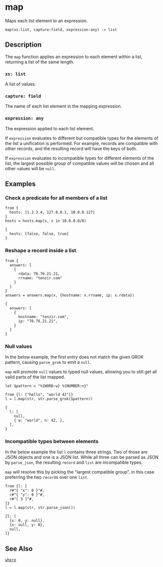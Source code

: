 # map

Maps each list element to an expression.

```tql
map(xs:list, capture:field, expression:any) -> list
```

## Description

The `map` function applies an expression to each element within a list,
returning a list of the same length.

### `xs: list`

A list of values.

### `capture: field`

The name of each list element in the mapping expression.

### `expression: any`

The expression applied to each list element.

If `expression` evaluates to different but compatible types for the elements of
the list a unification is performed. For example, records are compatible with
other records, and the resulting record will have the keys of both.

If `expression` evaluates to incompatible types for different elements of the
list, the largest possible group of compatible values will be chosen and all
other values will be `null`.

## Examples

### Check a predicate for all members of a list

```tql
from {
  hosts: [1.2.3.4, 127.0.0.1, 10.0.0.127]
}
hosts = hosts.map(x, x in 10.0.0.0/8)
```

```tql
{
  hosts: [false, false, true]
}
```

### Reshape a record inside a list

```tql
from {
  answers: [
    {
      rdata: 76.76.21.21,
      rrname: "tenzir.com"
    }
  ]
}
answers = answers.map(x, {hostname: x.rrname, ip: x.rdata})
```

```tql
{
  answers: [
    {
      hostname: "tenzir.com",
      ip: "76.76.21.21",
    }
  ]
}
```

### Null values

In the below example, the first entry does not match the given GROK pattern,
causing `parse_grok` to emit a `null`.

`map` will promote `null` values to typed null values, allowing you to still
get all valid parts of the list mapped.

```tql
let $pattern = "%{WORD:w} %{NUMBER:n}"

from {l: ["hello", "world 42"]}
l = l.map(str, str.parse_grok($pattern))
```
```tql
{
  l: [
    null,
    { w: "world", n: 42, },
  ],
}
```

### Incompatible types between elements

In the below example the list `l` contains three strings. Two  of those are
JSON objects and one is a JSON list. While all three can be parsed as JSON by
`parse_json`, the resulting `record` and `list` are incompatible types.

`map` will resolve this by picking the "largest compatible group", in this case
preferring the two `record`s over one `list`.

```tql
from {l: [
  r#"{ "x": 0 }"#,
  r#"{ "y": 0 }"#,
  r#"[ 3 ]"#,
]}
l = l.map(str, str.parse_json())
```
```tql
{l: [
  {x: 0, y: null},
  {x: null, y: 0},
  null,
]}
```

## See Also

[`where`](where.md)
